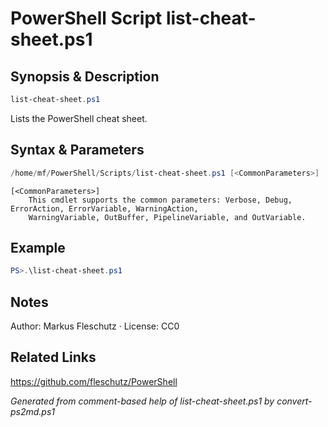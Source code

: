 # PowerShell Script list-cheat-sheet.ps1

## Synopsis & Description
```powershell
list-cheat-sheet.ps1
```

Lists the PowerShell cheat sheet.

## Syntax & Parameters
```powershell
/home/mf/PowerShell/Scripts/list-cheat-sheet.ps1 [<CommonParameters>]
```

```
[<CommonParameters>]
    This cmdlet supports the common parameters: Verbose, Debug, ErrorAction, ErrorVariable, WarningAction, 
    WarningVariable, OutBuffer, PipelineVariable, and OutVariable.
```

## Example
```powershell
PS>.\list-cheat-sheet.ps1
```


## Notes
Author: Markus Fleschutz · License: CC0

## Related Links
https://github.com/fleschutz/PowerShell

*Generated from comment-based help of list-cheat-sheet.ps1 by convert-ps2md.ps1*
